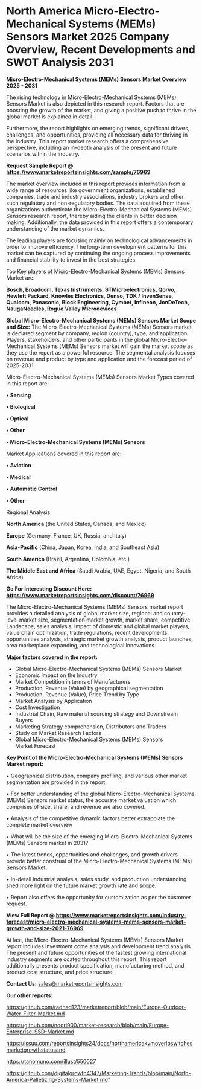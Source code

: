 # North America Micro-Electro-Mechanical Systems (MEMs) Sensors Market 2025 Company Overview, Recent Developments and SWOT Analysis 2031

<Strong> Micro-Electro-Mechanical Systems (MEMs) Sensors Market Overview 2025 - 2031</strong>

The rising technology in Micro-Electro-Mechanical Systems (MEMs) Sensors Market is also depicted in this research report. Factors that are boosting the growth of the market, and giving a positive push to thrive in the global market is explained in detail.

Furthermore, the report highlights on emerging trends, significant drivers, challenges, and opportunities, providing all necessary data for thriving in the industry. This report market research offers a comprehensive perspective, including an in-depth analysis of the present and future scenarios within the industry.

<strong>Request Sample Report @ <a href=https://www.marketreportsinsights.com/sample/76969>https://www.marketreportsinsights.com/sample/76969</a></strong>

The market overview included in this report provides information from a wide range of resources like government organizations, established companies, trade and industry associations, industry brokers and other such regulatory and non-regulatory bodies. The data acquired from these organizations authenticate the Micro-Electro-Mechanical Systems (MEMs) Sensors research report, thereby aiding the clients in better decision making. Additionally, the data provided in this report offers a contemporary understanding of the market dynamics.

The leading players are focusing mainly on technological advancements in order to improve efficiency. The long-term development patterns for this market can be captured by continuing the ongoing process improvements and financial stability to invest in the best strategies.

Top Key players of Micro-Electro-Mechanical Systems (MEMs) Sensors Market are:

<strong>Bosch, Broadcom, Texas Instruments, STMicroelectronics, Qorvo, Hewlett Packard, Knowles Electronics, Denso, TDK / InvenSense, Qualcom, Panasonic, Block Engineering, Cymbet, Infineon, JonDeTech, NaugaNeedles, Rogue Valley Microdevices</strong>

<strong><b>Global Micro-Electro-Mechanical Systems (MEMs) Sensors Market Scope and Size:</b></strong>
The Micro-Electro-Mechanical Systems (MEMs) Sensors market is declared segment by company, region (country), type, and application. Players, stakeholders, and other participants in the global Micro-Electro-Mechanical Systems (MEMs) Sensors market will gain the market scope as they use the report as a powerful resource. The segmental analysis focuses on revenue and product by type and application and the forecast period of 2025-2031.

Micro-Electro-Mechanical Systems (MEMs) Sensors Market Types covered in this report are:

<strong>• Sensing

• Biological

• Optical

• Other

• Micro-Electro-Mechanical Systems (MEMs) Sensors</strong>

Market Applications covered in this report are:

<strong>• Aviation

• Medical

• Automatic Control

• Other</strong> 

Regional Analysis

<strong>North America</strong> (the United States, Canada, and Mexico)

<strong>Europe</strong> (Germany, France, UK, Russia, and Italy)

<strong>Asia-Pacific</strong> (China, Japan, Korea, India, and Southeast Asia)

<strong>South America</strong> (Brazil, Argentina, Colombia, etc.)

<strong>The Middle East and Africa</strong> (Saudi Arabia, UAE, Egypt, Nigeria, and South Africa)

<strong>Go For Interesting Discount Here: <a href=https://www.marketreportsinsights.com/discount/76969>https://www.marketreportsinsights.com/discount/76969</a></strong>

The Micro-Electro-Mechanical Systems (MEMs) Sensors market report provides a detailed analysis of global market size, regional and country-level market size, segmentation market growth, market share, competitive Landscape, sales analysis, impact of domestic and global market players, value chain optimization, trade regulations, recent developments, opportunities analysis, strategic market growth analysis, product launches, area marketplace expanding, and technological innovations.

<strong><b>Major factors covered in the report:</b></strong>
<ul>
  <li>Global Micro-Electro-Mechanical Systems (MEMs) Sensors Market </li>
  <li>Economic Impact on the Industry</li>
  <li>Market Competition in terms of Manufacturers</li>
  <li>Production, Revenue (Value) by geographical segmentation</li>
  <li>Production, Revenue (Value), Price Trend by Type</li>
  <li>Market Analysis by Application</li>
  <li>Cost Investigation</li>
  <li>Industrial Chain, Raw material sourcing strategy and Downstream Buyers</li>
  <li>Marketing Strategy comprehension, Distributors and Traders</li>
  <li>Study on Market Research Factors</li>
  <li>Global Micro-Electro-Mechanical Systems (MEMs) Sensors Market Forecast</li>
</ul>

<strong><b>Key Point of the Micro-Electro-Mechanical Systems (MEMs) Sensors Market report:</b></strong>

• Geographical distribution, company profiling, and various other market segmentation are provided in the report.

• For better understanding of the global Micro-Electro-Mechanical Systems (MEMs) Sensors market status, the accurate market valuation which comprises of size, share, and revenue are also covered.

• Analysis of the competitive dynamic factors better extrapolate the complete market overview

• What will be the size of the emerging Micro-Electro-Mechanical Systems (MEMs) Sensors market in 2031?

• The latest trends, opportunities and challenges, and growth drivers provide better construal of the Micro-Electro-Mechanical Systems (MEMs) Sensors Market.

• In-detail industrial analysis, sales study, and production understanding shed more light on the future market growth rate and scope.

• Report also offers the opportunity for customization as per the customer request.

<strong><b>View Full Report @ <a href=https://www.marketreportsinsights.com/industry-forecast/micro-electro-mechanical-systems-mems-sensors-market-growth-and-size-2021-76969>https://www.marketreportsinsights.com/industry-forecast/micro-electro-mechanical-systems-mems-sensors-market-growth-and-size-2021-76969</a></b></strong>


At last, the Micro-Electro-Mechanical Systems (MEMs) Sensors Market report includes investment come analysis and development trend analysis. The present and future opportunities of the fastest growing international industry segments are coated throughout this report. This report additionally presents product specification, manufacturing method, and product cost structure, and price structure.

<strong>Contact Us:</strong>
sales@marketreportsinsights.com

<strong>Our other reports:</strong>

<a href=https://github.com/radhad123/marketreport/blob/main/Europe-Outdoor-Water-Filter-Market.md>https://github.com/radhad123/marketreport/blob/main/Europe-Outdoor-Water-Filter-Market.md</a>

<a href=https://github.com/noori900/market-research/blob/main/Europe-Enterprise-SSD-Market.md>https://github.com/noori900/market-research/blob/main/Europe-Enterprise-SSD-Market.md</a>

<a href=https://issuu.com/reportsinsights24/docs/northamericakvmoveripswitchesmarketgrowthstatusand>https://issuu.com/reportsinsights24/docs/northamericakvmoveripswitchesmarketgrowthstatusand</a>

<a href=https://tanomuno.com/illust/550027>https://tanomuno.com/illust/550027</a>

<a href=https://github.com/digitalgrowth4347/Marketing-Trands/blob/main/North-America-Palletizing-Systems-Market.md>https://github.com/digitalgrowth4347/Marketing-Trands/blob/main/North-America-Palletizing-Systems-Market.md</a>"
